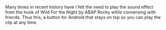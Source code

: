 Many times in recent history have I felt the need to play the sound effect from the hook of Wild For the Night by A$AP Rocky while conversing with friends. Thus this, a button for Android that stays on top so you can play the clip at any time.
